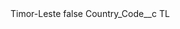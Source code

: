 <?xml version="1.0" encoding="UTF-8"?>
<CustomMetadata xmlns="http://soap.sforce.com/2006/04/metadata" xmlns:xsi="http://www.w3.org/2001/XMLSchema-instance" xmlns:xsd="http://www.w3.org/2001/XMLSchema">
    <label>Timor-Leste</label>
    <protected>false</protected>
    <values>
        <field>Country_Code__c</field>
        <value xsi:type="xsd:string">TL</value>
    </values>
</CustomMetadata>
